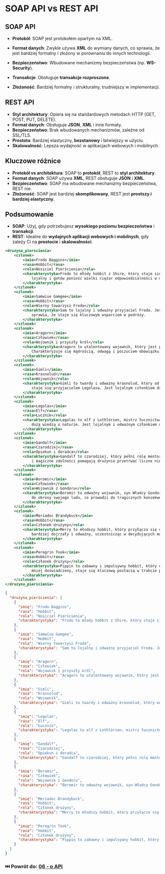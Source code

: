 # SOAP API vs REST API

## SOAP API

- **Protokół**: SOAP jest protokołem opartym na XML.

- **Format danych**: Zwykle używa **XML** do wymiany danych, co sprawia, że jest bardziej formalny i złożony w
  porównaniu do innych technologii.
- **Bezpieczeństwo**: Wbudowane mechanizmy bezpieczeństwa (np. **WS-Security**).
- **Transakcje**: Obsługuje **transakcje rozproszone**.
- **Złożoność**: Bardziej formalny i strukturalny, trudniejszy w implementacji.

## REST API

- **Styl architektury**: Opiera się na standardowych metodach HTTP (GET, POST, PUT, DELETE).
- **Format danych**: Obsługuje **JSON**, **XML** i inne formaty.
- **Bezpieczeństwo**: Brak wbudowanych mechanizmów, zależne od SSL/TLS.
- **Prostota**: Bardziej elastyczny, **bezstanowy** i łatwiejszy w użyciu.
- **Skalowalność**: Lepsza wydajność w aplikacjach webowych i mobilnych.

## Kluczowe różnice

- **Protokół vs architektura**: SOAP to **protokół**, REST to **styl architektury**.
- **Format danych**: SOAP używa **XML**, REST obsługuje **JSON** i **XML**.
- **Bezpieczeństwo**: SOAP ma wbudowane mechanizmy bezpieczeństwa, REST nie.
- **Złożoność**: SOAP jest bardziej **skomplikowany**, REST jest **prostszy i bardziej elastyczny**.

## Podsumowanie

- **SOAP**: Użyj, gdy potrzebujesz **wysokiego poziomu bezpieczeństwa** i **transakcji**.
- **REST**: Idealne do **wydajnych aplikacji webowych i mobilnych**, gdy zależy Ci na **prostocie** i **skalowalności**.

```xml
<druzyna_pierscienia>
    <czlonek>
        <imie>Frodo Baggins</imie>
        <rasa>Hobbit</rasa>
        <rola>Nosiciel Pierścienia</rola>
        <charakterystyka>Frodo to młody hobbit z Shire, który staje się nosicielem Jedynego Pierścienia. Jest odważny,
            lojalny i gotów ponieść wielki ciężar odpowiedzialności w misji, by zniszczyć Pierścień.
        </charakterystyka>
    </czlonek>
    <czlonek>
        <imie>Samwise Gamgee</imie>
        <rasa>Hobbit</rasa>
        <rola>Wierny towarzysz Froda</rola>
        <charakterystyka>Sam to lojalny i odważny przyjaciel Froda. Jest oddany swojej misji i przyjacielowi, co
            sprawia, że staje się kluczowym wsparciem w podróży.
        </charakterystyka>
    </czlonek>
    <czlonek>
        <imie>Aragorn</imie>
        <rasa>Człowiek</rasa>
        <rola>Wojownik i przyszły król</rola>
        <charakterystyka>Aragorn to utalentowany wojownik, który jest prawowitym dziedzicem tronu Gondoru.
            Charakteryzuje się mądrością, odwagą i poczuciem obowiązku.
        </charakterystyka>
    </czlonek>
    <czlonek>
        <imie>Gimli</imie>
        <rasa>Krasnolud</rasa>
        <rola>Wojownik</rola>
        <charakterystyka>Gimli to twardy i odważny krasnolud, który od początku wykazuje niechęć do elfów, ale z czasem
            staje się przyjacielem Legolasa. Jest lojalnym członkiem drużyny.
        </charakterystyka>
    </czlonek>
    <czlonek>
        <imie>Legolas</imie>
        <rasa>Elf</rasa>
        <rola>Łucznik</rola>
        <charakterystyka>Legolas to elf z Lothlórien, mistrz łucznictwa. Charakteryzuje się wytrzymałością, szybkością i
            dużą wiedzą o naturze. Jest lojalnym i odważnym członkiem drużyny.
        </charakterystyka>
    </czlonek>
    <czlonek>
        <imie>Gandalf</imie>
        <rasa>Czarodziej</rasa>
        <rola>Opiekun i doradca</rola>
        <charakterystyka>Gandalf to czarodziej, który pełni rolę mentora i opiekuna drużyny. Jego mądrość, doświadczenie
            i magiczne zdolności pomagają drużynie przetrwać liczne niebezpieczeństwa.
        </charakterystyka>
    </czlonek>
    <czlonek>
        <imie>Boromir</imie>
        <rasa>Człowiek</rasa>
        <rola>Wojownik z Gondoru</rola>
        <charakterystyka>Boromir to odważny wojownik, syn Władcy Gondoru. Często zmaga się z pokusą użycia Pierścienia
            do obrony swojego ludu, co prowadzi do tragicznych konsekwencji.
        </charakterystyka>
    </czlonek>
    <czlonek>
        <imie>Meriadoc Brandybuck</imie>
        <rasa>Hobbit</rasa>
        <rola>Członek drużyny</rola>
        <charakterystyka>Merry to młodszy hobbit, który przyłącza się do Froda w misji. Z biegiem czasu staje się
            bardziej dojrzały i odważny, uczestnicząc w decydujących momentach.
        </charakterystyka>
    </czlonek>
    <czlonek>
        <imie>Peregrin Took</imie>
        <rasa>Hobbit</rasa>
        <rola>Członek drużyny</rola>
        <charakterystyka>Pippin to zabawny i impulsywny hobbit, który dołącza do drużyny. Choć początkowo wydaje się
            mniej doświadczony, staje się kluczową postacią w trakcie podróży.
        </charakterystyka>
    </czlonek>
</druzyna_pierscienia>

```

```json
{
  "drużyna_pierścienia": [
    {
      "imię": "Frodo Baggins",
      "rasa": "Hobbit",
      "rola": "Nosiciel Pierścienia",
      "charakterystyka": "Frodo to młody hobbit z Shire, który staje się nosicielem Jedynego Pierścienia. Jest odważny, lojalny i gotów ponieść wielki ciężar odpowiedzialności w misji, by zniszczyć Pierścień."
    },
    {
      "imię": "Samwise Gamgee",
      "rasa": "Hobbit",
      "rola": "Wierny towarzysz Froda",
      "charakterystyka": "Sam to lojalny i odważny przyjaciel Froda. Jest oddany swojej misji i przyjacielowi, co sprawia, że staje się kluczowym wsparciem w podróży."
    },
    {
      "imię": "Aragorn",
      "rasa": "Człowiek",
      "rola": "Wojownik i przyszły król",
      "charakterystyka": "Aragorn to utalentowany wojownik, który jest prawowitym dziedzicem tronu Gondoru. Charakteryzuje się mądrością, odwagą i poczuciem obowiązku."
    },
    {
      "imię": "Gimli",
      "rasa": "Krasnolud",
      "rola": "Wojownik",
      "charakterystyka": "Gimli to twardy i odważny krasnolud, który od początku wykazuje niechęć do elfów, ale z czasem staje się przyjacielem Legolasa. Jest lojalnym członkiem drużyny."
    },
    {
      "imię": "Legolas",
      "rasa": "Elf",
      "rola": "Łucznik",
      "charakterystyka": "Legolas to elf z Lothlórien, mistrz łucznictwa. Charakteryzuje się wytrzymałością, szybkością i dużą wiedzą o naturze. Jest lojalnym i odważnym członkiem drużyny."
    },
    {
      "imię": "Gandalf",
      "rasa": "Czarodziej",
      "rola": "Opiekun i doradca",
      "charakterystyka": "Gandalf to czarodziej, który pełni rolę mentora i opiekuna drużyny. Jego mądrość, doświadczenie i magiczne zdolności pomagają drużynie przetrwać liczne niebezpieczeństwa."
    },
    {
      "imię": "Boromir",
      "rasa": "Człowiek",
      "rola": "Wojownik z Gondoru",
      "charakterystyka": "Boromir to odważny wojownik, syn Władcy Gondoru. Często zmaga się z pokusą użycia Pierścienia do obrony swojego ludu, co prowadzi do tragicznych konsekwencji."
    },
    {
      "imię": "Meriadoc Brandybuck",
      "rasa": "Hobbit",
      "rola": "Członek drużyny",
      "charakterystyka": "Merry to młodszy hobbit, który przyłącza się do Froda w misji. Z biegiem czasu staje się bardziej dojrzały i odważny, uczestnicząc w decydujących momentach."
    },
    {
      "imię": "Peregrin Took",
      "rasa": "Hobbit",
      "rola": "Członek drużyny",
      "charakterystyka": "Pippin to zabawny i impulsywny hobbit, który dołącza do drużyny. Choć początkowo wydaje się mniej doświadczony, staje się kluczową postacią w trakcie podróży."
    }
  ]
}
```

### ⏭️ Powrót do: [06 - o API](../06-api.md)